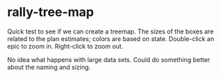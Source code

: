 rally-tree-map
=================

Quick test to see if we can create a treemap.  The sizes of the boxes are related to the plan estimates; colors are based on state.  Double-click an epic to zoom in.  Right-click to zoom out.

No idea what happens with large data sets.  Could do something better about the naming and sizing.
